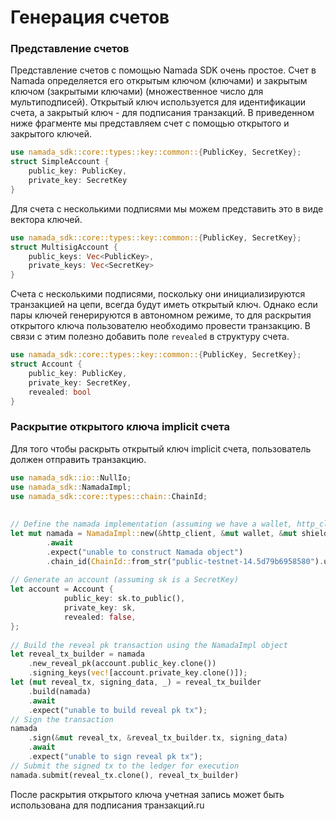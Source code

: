 # Генерация счетов

### Представление счетов

Представление счетов с помощью Namada SDK очень простое. Счет в Namada определяется его открытым ключом (ключами) и закрытым ключом (закрытыми ключами) (множественное число для мультиподписей). Открытый ключ используется для идентификации счета, а закрытый ключ - для подписания транзакций. В приведенном ниже фрагменте мы представляем счет с помощью открытого и закрытого ключей.

```rust
use namada_sdk::core::types::key::common::{PublicKey, SecretKey};
struct SimpleAccount {
    public_key: PublicKey,
    private_key: SecretKey
}
```

Для счета с несколькими подписями мы можем представить это в виде вектора ключей.

```rust
use namada_sdk::core::types::key::common::{PublicKey, SecretKey};
struct MultisigAccount {
    public_keys: Vec<PublicKey>,
    private_keys: Vec<SecretKey>
}
```

Счета с несколькими подписями, поскольку они инициализируются транзакцией на цепи, всегда будут иметь открытый ключ. Однако если пары ключей генерируются в автономном режиме, то для раскрытия открытого ключа пользователю необходимо провести транзакцию. В связи с этим полезно добавить поле `revealed` в структуру счета.

```rust
use namada_sdk::core::types::key::common::{PublicKey, SecretKey};
struct Account {
    public_key: PublicKey,
    private_key: SecretKey,
    revealed: bool
}
```

### Раскрытие открытого ключа implicit счета

Для того чтобы раскрыть открытый ключ implicit счета, пользователь должен отправить транзакцию.

```rust
use namada_sdk::io::NullIo;
use namada_sdk::NamadaImpl;
use namada_sdk::core::types::chain::ChainId;
 
 
// Define the namada implementation (assuming we have a wallet, http_client, and shielded_ctx)
let mut namada = NamadaImpl::new(&http_client, &mut wallet, &mut shielded_ctx, &NullIo)
        .await
        .expect("unable to construct Namada object")
        .chain_id(ChainId::from_str("public-testnet-14.5d79b6958580").unwrap());
 
// Generate an account (assuming sk is a SecretKey)
let account = Account {
            public_key: sk.to_public(),
            private_key: sk,
            revealed: false,
};
 
// Build the reveal pk transaction using the NamadaImpl object
let reveal_tx_builder = namada
    .new_reveal_pk(account.public_key.clone())
    .signing_keys(vec![account.private_key.clone()]);
let (mut reveal_tx, signing_data, _) = reveal_tx_builder
    .build(namada)
    .await
    .expect("unable to build reveal pk tx");
// Sign the transaction
namada
    .sign(&mut reveal_tx, &reveal_tx_builder.tx, signing_data)
    .await
    .expect("unable to sign reveal pk tx");
// Submit the signed tx to the ledger for execution
namada.submit(reveal_tx.clone(), reveal_tx_builder)
```

После раскрытия открытого ключа учетная запись может быть использована для подписания транзакций.ru
